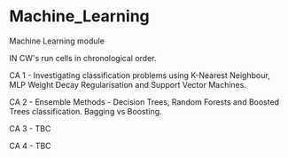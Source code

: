 # Machine_Learning
Machine Learning module

IN CW's run cells in chronological order.

CA 1 - Investigating classification problems using K-Nearest Neighbour, MLP Weight Decay Regularisation and Support Vector Machines.

CA 2 - Ensemble Methods - Decision Trees, Random Forests and Boosted Trees classification. Bagging vs Boosting. 

CA 3 - TBC

CA 4 - TBC
